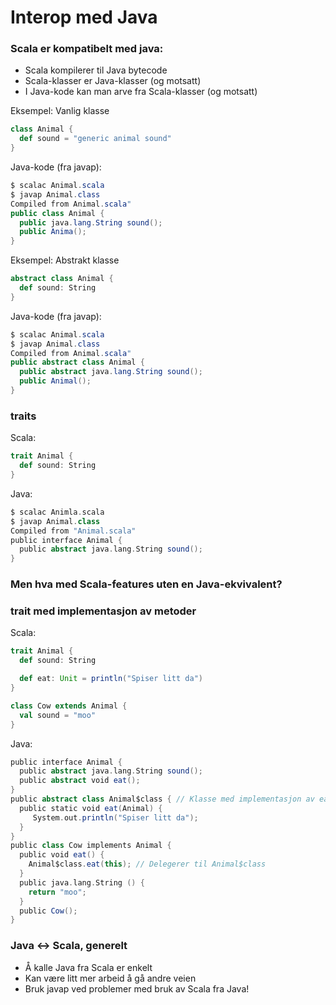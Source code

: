# Interop med Java



### Scala er kompatibelt med java:

- Scala kompilerer til Java bytecode
- Scala-klasser er Java-klasser (og motsatt)
- I Java-kode kan man arve fra Scala-klasser (og motsatt)



Eksempel: Vanlig klasse
```scala
class Animal {
  def sound = "generic animal sound"
}
```

Java-kode (fra javap):
```java
$ scalac Animal.scala
$ javap Animal.class
Compiled from Animal.scala"
public class Animal {
  public java.lang.String sound();
  public Anima();
}
```



Eksempel: Abstrakt klasse
```scala
abstract class Animal {
  def sound: String
}

```

Java-kode (fra javap):
```java
$ scalac Animal.scala
$ javap Animal.class
Compiled from Animal.scala"
public abstract class Animal {
  public abstract java.lang.String sound();
  public Animal();
}
```




### traits

Scala:
```scala
trait Animal {
  def sound: String
}
```

Java:
```scala
$ scalac Animla.scala
$ javap Animal.class
Compiled from "Animal.scala"
public interface Animal {
  public abstract java.lang.String sound();
}
```




### Men hva med Scala-features uten en Java-ekvivalent?




### trait med implementasjon av metoder
Scala:
```scala
trait Animal {
  def sound: String

  def eat: Unit = println("Spiser litt da")
}

class Cow extends Animal {
  val sound = "moo"
}
```



Java:
```scala
public interface Animal {
  public abstract java.lang.String sound();
  public abstract void eat();
}
public abstract class Animal$class { // Klasse med implementasjon av eat
  public static void eat(Animal) {
     System.out.println("Spiser litt da");
  }
}
public class Cow implements Animal {
  public void eat() {
    Animal$class.eat(this); // Delegerer til Animal$class
  }
  public java.lang.String () {
    return "moo";
  }
  public Cow();
}

```



### Java <-> Scala, generelt
- Å kalle Java fra Scala er enkelt
- Kan være litt mer arbeid å gå andre veien
- Bruk javap ved problemer med bruk av Scala fra Java!
